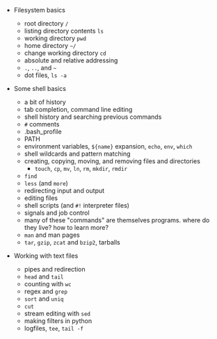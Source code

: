 * Filesystem basics
   * root directory `/`
   * listing directory contents `ls`
   * working directory `pwd`
   * home directory `~/`
   * change working directory `cd`
   * absolute and relative addressing
   * `.`, `..`, and `~`
   * dot files, `ls -a`

* Some shell basics
   * a bit of history
   * tab completion, command line editing
   * shell history and searching previous commands
   * `#` comments 
   * .bash_profile
   * PATH
   * environment variables, `${name}` expansion, `echo`, `env`, `which`
   * shell wildcards and pattern matching
   * creating, copying, moving, and removing files and directories
      * `touch`, `cp`, `mv`, `ln`, `rm`, `mkdir`, `rmdir`
   * `find`
   * `less` (and `more`)
   * redirecting input and output
   * editing files
   * shell scripts (and `#!` interpreter files)
   * signals and job control
   * many of these "commands" are themselves programs.  where do they live?  how to learn more?
   * `man` and man pages
   * `tar`, `gzip`, `zcat` and `bzip2`, tarballs

* Working with text files
   * pipes and redirection
   * `head` and `tail`
   * counting with `wc`
   * regex and `grep`
   * `sort` and `uniq`
   * `cut`
   * stream editing with `sed`
   * making filters in python
   * logfiles, `tee`, `tail -f`   
